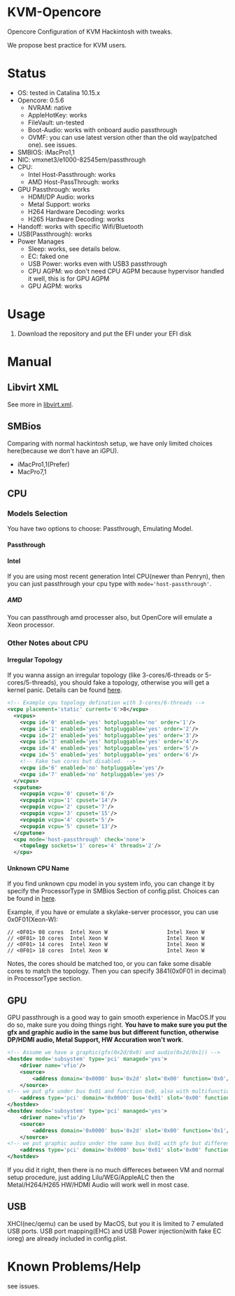 # KVM-Opencore
Opencore Configuration of KVM Hackintosh with tweaks.

We propose best practice for KVM users.

# Status

* OS: tested in Catalina 10.15.x
* Opencore: 0.5.6
    * NVRAM: native
    * AppleHotKey: works
    * FileVault: un-tested
    * Boot-Audio: works with onboard audio passthrough
    * OVMF: you can use latest version other than the old way(patched one). see issues.
* SMBIOS: iMacPro1,1
* NIC: vmxnet3/e1000-82545em/passthrough
* CPU:
    * Intel Host-Passthrough: works
    * AMD Host-PassThrough: works
* GPU Passthrough: works
    * HDMI/DP Audio: works
    * Metal Support: works
    * H264 Hardware Decoding: works
    * H265 Hardware Decoding: works
* Handoff: works with specific Wifi/Bluetooth
* USB(Passthrough): works
* Power Manages
  * Sleep: works, see details below.
  * EC: faked one
  * USB Power: works even with USB3 passthrough
  * CPU AGPM: wo don't need CPU AGPM because hypervisor handled it well, this is for GPU AGPM
  * GPU AGPM: works

# Usage
1. Download the repository and put the EFI under your EFI disk

# Manual
## Libvirt XML
See more in [libvirt.xml](https://github.com/Leoyzen/KVM-Opencore/blob/master/libvirt.xml).
## SMBios
Comparing with normal hackintosh setup, we have only limited choices here(because we don't have an iGPU).
* iMacPro1,1(Prefer)
* MacPro7,1

## CPU
### Models Selection
You have two options to choose: Passthrough, Emulating Model.

#### Passthrough
#### Intel
If you are using most recent generation Intel CPU(newer than Penryn), then you can just passthrough your cpu type with `mode='host-passthrough'`.

##### AMD
You can passthrough amd processer also, but OpenCore will emulate a Xeon processor.

### Other Notes about CPU
#### Irregular Topology
If you wanna assign an irregular topology (like 3-cores/6-threads or 5-cores/5-threads), you should fake a topology, otherwise you will get a kernel panic.
Details can be found [here](https://github.com/Leoyzen/KVM-Opencore/issues/1).
```xml
<!-- Example cpu topology defination with 3-cores/6-threads -->
<vcpu placement='static' current='6'>8</vcpu>
  <vcpus>
    <vcpu id='0' enabled='yes' hotpluggable='no' order='1'/>
    <vcpu id='1' enabled='yes' hotpluggable='yes' order='2'/>
    <vcpu id='2' enabled='yes' hotpluggable='yes' order='3'/>
    <vcpu id='3' enabled='yes' hotpluggable='yes' order='4'/>
    <vcpu id='4' enabled='yes' hotpluggable='yes' order='5'/>
    <vcpu id='5' enabled='yes' hotpluggable='yes' order='6'/>
    <!-- Fake two cores but disabled. -->
    <vcpu id='6' enabled='no' hotpluggable='yes'/>
    <vcpu id='7' enabled='no' hotpluggable='yes'/>
  </vcpus>
  <cputune>
    <vcpupin vcpu='0' cpuset='6'/>
    <vcpupin vcpu='1' cpuset='14'/>
    <vcpupin vcpu='2' cpuset='7'/>
    <vcpupin vcpu='3' cpuset='15'/>
    <vcpupin vcpu='4' cpuset='5'/>
    <vcpupin vcpu='5' cpuset='13'/>
  </cputune>
  <cpu mode='host-passthrough' check='none'>
    <topology sockets='1' cores='4' threads='2'/>
  </cpu>
```

#### Unknown CPU Name
If you find unknown cpu model in you system info, you can change it by specify the ProcessorType in SMBios Section of config.plist.
Choices can be found in [here](https://github.com/acidanthera/EfiPkg/blob/master/Include/IndustryStandard/AppleSmBios.h).

Example, if you have or emulate a skylake-server processor, you can use 0x0F01(Xeon-W):
```
// <0F01> 08 cores  Intel Xeon W                   Intel Xeon W
// <0F01> 10 cores  Intel Xeon W                   Intel Xeon W
// <0F01> 14 cores  Intel Xeon W                   Intel Xeon W
// <0F01> 18 cores  Intel Xeon W                   Intel Xeon W
```
Notes, the cores should be matched too, or you can fake some disable cores to match the topology.
Then you can specify 3841(0x0F01 in decimal) in ProcessorType section.

## GPU
GPU passthrough is a good way to gain smooth experience in MacOS.If you do so, make sure you doing things right.
__You have to make sure you put the gfx and graphic audio in the same bus but different function, otherwise DP/HDMI audio, Metal Support, HW Accuration won't work__.
```xml
<!-- Assume we have a graphic(gfx(0x2d/0x0) and audio(0x2d/0x1)) -->
<hostdev mode='subsystem' type='pci' managed='yes'>
    <driver name='vfio'/>
    <source>
        <address domain='0x0000' bus='0x2d' slot='0x00' function='0x0'/>
    </source>
<!-- we put gfx under bus 0x01 and function 0x0, also with multifunction on. -->
    <address type='pci' domain='0x0000' bus='0x01' slot='0x00' function='0x0' multifunction='on'/>
</hostdev>
<hostdev mode='subsystem' type='pci' managed='yes'>
    <driver name='vfio'/>
    <source>
        <address domain='0x0000' bus='0x2d' slot='0x00' function='0x1'/>
    </source>
<!-- we put graphic audio under the same bus 0x01 with gfx but different function 0x1-->
    <address type='pci' domain='0x0000' bus='0x01' slot='0x00' function='0x1'/>
</hostdev>
```
If you did it right, then there is no much differeces between VM and normal setup procedure, just adding Lilu/WEG/AppleALC then the Metal/H264/H265 HW/HDMI Audio will work well in most case.

## USB
XHCI(nec/qemu) can be used by MacOS, but you it is limited to 7 emulated USB ports.
USB port mapping(EHC) and USB Power injection(with fake EC ioreg) are already included in config.plist.

# Known Problems/Help
see issues.